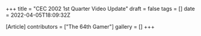 +++
title = "CEC 2002 1st Quarter Video Update"
draft = false
tags = []
date = 2022-04-05T18:09:32Z

[Article]
contributors = ["The 64th Gamer"]
gallery = []
+++

